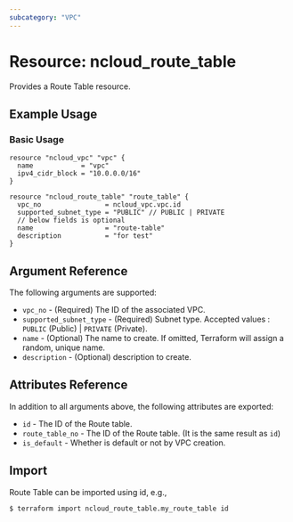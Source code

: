 ```yaml
---
subcategory: "VPC"
---
```



# Resource: ncloud_route_table

Provides a Route Table resource.

## Example Usage

### Basic Usage

```hcl
resource "ncloud_vpc" "vpc" {
  name            = "vpc"
  ipv4_cidr_block = "10.0.0.0/16"
}

resource "ncloud_route_table" "route_table" {
  vpc_no                = ncloud_vpc.vpc.id  
  supported_subnet_type = "PUBLIC" // PUBLIC | PRIVATE
  // below fields is optional
  name                  = "route-table"
  description           = "for test"
}
```

## Argument Reference

The following arguments are supported:

* `vpc_no` - (Required) The ID of the associated VPC.
* `supported_subnet_type` - (Required) Subnet type. Accepted values : `PUBLIC` (Public) | `PRIVATE` (Private). 
* `name` - (Optional) The name to create. If omitted, Terraform will assign a random, unique name.
* `description` - (Optional) description to create.

## Attributes Reference

In addition to all arguments above, the following attributes are exported:

* `id` - The ID of the Route table.
* `route_table_no` - The ID of the Route table. (It is the same result as `id`)
* `is_default` - Whether is default or not by VPC creation.

## Import

Route Table can be imported using id, e.g.,

``` 
$ terraform import ncloud_route_table.my_route_table id
```